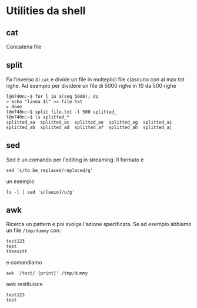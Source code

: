 # Utilities da shell


## cat
Concatena file

## split
Fa l'inverso di `cat` e divide un file in molteplici file ciascuno con al 
max tot righe. Ad esempio per dividere un file di 5000
righe in 10 da 500 righe 
```
l@m740n:~$ for l in $(seq 5000); do
> echo "linea $l" >> file.txt
> done
l@m740n:~$ split file.txt -l 500 splitted_
l@m740n:~$ ls splitted_*
splitted_aa  splitted_ac  splitted_ae  splitted_ag  splitted_ai
splitted_ab  splitted_ad  splitted_af  splitted_ah  splitted_aj
```

## sed
Sed è un comando per l'editing in streaming. Il formato è 
```
sed 's/to_be_replaced/replaced/g' 
```
un esempio
```
ls -l | sed 's/[aeio]/u/g'
```

## awk
Ricerca un pattern e poi svolge l'azione specificata.
Se ad esempio abbiamo un file `/tmp/dummy` con:
```
test123
test
tteesstt
```
e comandiamo
```
awk '/test/ {print}' /tmp/dummy
```
awk restituisce
```
test123 
test
```




